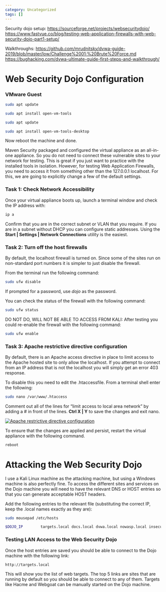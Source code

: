 ```yaml
---
category: Uncategorized
tags: []
---
```

Security dojo setup:
https://sourceforge.net/projects/websecuritydojo/
https://www.fastvue.co/blog/testing-web-application-firewalls-with-web-security-dojo-part1-setup/

Walkthroughs:
https://github.com/mrudnitsky/dvwa-guide-2019/blob/master/low/Challenge%2001:%20Brute%20Force.md
https://bughacking.com/dvwa-ultimate-guide-first-steps-and-walkthrough/

# Web Security Dojo Configuration

### VMware Guest
```bash - target
sudo apt update
```

```bash - target
sudo apt install open-vm-tools
```

```bash -target
sudo apt update
```

```bash - target
sudo apt install open-vm-tools-desktop
```

Now reboot the machine and done.

Maven Security packaged and configured the virtual appliance as an all-in-one appliance. So you do not need to connect these vulnerable sites to your network for testing. This is great if you just want to practice with the installed tools in isolation. However, for testing Web Application Firewalls, you need to access it from something other than the 127.0.0.1 localhost. For this, we are going to explicitly change a few of the default settings.

### Task 1: Check Network Accessibility

Once your virtual appliance boots up, launch a terminal window and check the IP address with:
```bash - target
ip a
```
Confirm that you are in the correct subnet or VLAN that you require. If you are in a subnet without DHCP you can configure static addresses. Using the **Start | Settings | Network Connections** utility is the easiest.

### Task 2: Turn off the host firewalls

By default, the localhost firewall is turned on. Since some of the sites run on non-standard port numbers it is simpler to just disable the firewall.

From the terminal run the following command:
```bash - target
sudo ufw disable
```

If prompted for a password, use _dojo_ as the password.

You can check the status of the firewall with the following command:
```bash - target
sudo ufw status
```

DO NOT DO, WILL NOT BE ABLE TO ACCESS FROM KALI:
After testing you could re-enable the firewall with the following command:
```bash - target
sudo ufw enable
```

### Task 3: Apache restrictive directive configuration

By default, there is an Apache access directive in place to limit access to the Apache hosted site to only allow the localhost. If you attempt to connect from an IP address that is not the localhost you will simply get an error 403 response.

To disable this you need to edit the .htaccessfile. From a terminal shell enter the following:

```bash - target
sudo nano /var/www/.htaccess
```

Comment out all of the lines for “limit access to local area network” by adding a # in front of the lines. **Ctrl X | Y** to save the changes and exit nano.

[![Apache restrictive directive configuration](https://www.fastvue.co/wp-content/uploads/2018/05/Apache-htaccess-change.png)](https://www.fastvue.co/wp-content/uploads/2018/05/Apache-htaccess-change.png "Apache htaccess change")

To ensure that the changes are applied and persist, restart the virtual appliance with the following command.
```bash - target
reboot
```

# Attacking the Web Security Dojo

I use a Kali Linux machine as the attacking machine, but using a Windows machine is also perfectly fine. To access the different sites and services on the Dojo machine you will need to have the relevant DNS or HOST entries so that you can generate acceptable HOST headers.

Add the following entries to the relevant file (substituting the correct IP, keep the .local names exactly as they are):

```bash - target
sudo mousepad /etc/hosts
```

```bash - target
$DOJO_IP        targets.local docs.local dvwa.local nowasp.local insecure.local wavsep.local juiceshop.local cheese.local casino.local webgoat.local evil.local
```

### Testing LAN Access to the Web Security Dojo

Once the host entries are saved you should be able to connect to the Dojo machine with the following link:
```bash - target
http://targets.local
```

This will show you the list of web targets. The top 5 links are sites that are running by default so you should be able to connect to any of them. Targets like Hacme and Webgoat can be manually started on the Dojo machine.


